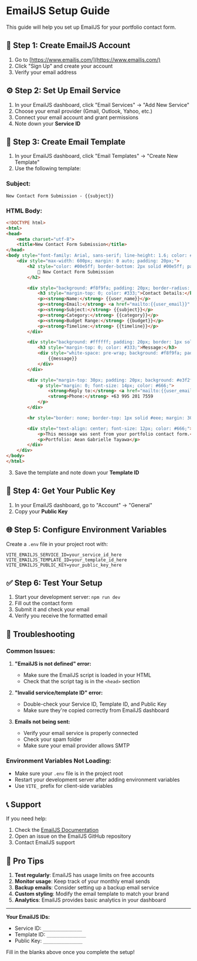 # EmailJS Setup Guide

This guide will help you set up EmailJS for your portfolio contact form.

## 📧 Step 1: Create EmailJS Account

1. Go to [https://www.emailjs.com/](https://www.emailjs.com/)
2. Click "Sign Up" and create your account
3. Verify your email address

## ⚙️ Step 2: Set Up Email Service

1. In your EmailJS dashboard, click "Email Services" → "Add New Service"
2. Choose your email provider (Gmail, Outlook, Yahoo, etc.)
3. Connect your email account and grant permissions
4. Note down your **Service ID**

## 📝 Step 3: Create Email Template

1. In your EmailJS dashboard, click "Email Templates" → "Create New Template"
2. Use the following template:

### Subject:
```
New Contact Form Submission - {{subject}}
```

### HTML Body:
```html
<!DOCTYPE html>
<html>
<head>
    <meta charset="utf-8">
    <title>New Contact Form Submission</title>
</head>
<body style="font-family: Arial, sans-serif; line-height: 1.6; color: #333;">
    <div style="max-width: 600px; margin: 0 auto; padding: 20px;">
        <h2 style="color: #00e5ff; border-bottom: 2px solid #00e5ff; padding-bottom: 10px;">
            📧 New Contact Form Submission
        </h2>

        <div style="background: #f8f9fa; padding: 20px; border-radius: 8px; margin: 20px 0;">
            <h3 style="margin-top: 0; color: #333;">Contact Details:</h3>
            <p><strong>Name:</strong> {{user_name}}</p>
            <p><strong>Email:</strong> <a href="mailto:{{user_email}}" style="color: #00e5ff;">{{user_email}}</a></p>
            <p><strong>Subject:</strong> {{subject}}</p>
            <p><strong>Category:</strong> {{category}}</p>
            <p><strong>Budget Range:</strong> {{budget}}</p>
            <p><strong>Timeline:</strong> {{timeline}}</p>
        </div>

        <div style="background: #ffffff; padding: 20px; border: 1px solid #ddd; border-radius: 8px;">
            <h3 style="margin-top: 0; color: #333;">Message:</h3>
            <div style="white-space: pre-wrap; background: #f8f9fa; padding: 15px; border-radius: 4px; border-left: 4px solid #00e5ff;">
                {{message}}
            </div>
        </div>

        <div style="margin-top: 30px; padding: 20px; background: #e3f2fd; border-radius: 8px;">
            <p style="margin: 0; font-size: 14px; color: #666;">
                <strong>Reply to:</strong> <a href="mailto:{{user_email}}" style="color: #00e5ff;">{{user_email}}</a><br>
                <strong>Phone:</strong> +63 995 201 7559
            </p>
        </div>

        <hr style="border: none; border-top: 1px solid #eee; margin: 30px 0;">

        <div style="text-align: center; font-size: 12px; color: #666;">
            <p>This message was sent from your portfolio contact form.</p>
            <p>Portfolio: Aean Gabrielle Tayawa</p>
        </div>
    </div>
</body>
</html>
```

3. Save the template and note down your **Template ID**

## 🔑 Step 4: Get Your Public Key

1. In your EmailJS dashboard, go to "Account" → "General"
2. Copy your **Public Key**

## 🌐 Step 5: Configure Environment Variables

Create a `.env` file in your project root with:

```env
VITE_EMAILJS_SERVICE_ID=your_service_id_here
VITE_EMAILJS_TEMPLATE_ID=your_template_id_here
VITE_EMAILJS_PUBLIC_KEY=your_public_key_here
```

## ✅ Step 6: Test Your Setup

1. Start your development server: `npm run dev`
2. Fill out the contact form
3. Submit it and check your email
4. Verify you receive the formatted email

## 🐛 Troubleshooting

### Common Issues:

1. **"EmailJS is not defined" error:**
   - Make sure the EmailJS script is loaded in your HTML
   - Check that the script tag is in the `<head>` section

2. **"Invalid service/template ID" error:**
   - Double-check your Service ID, Template ID, and Public Key
   - Make sure they're copied correctly from EmailJS dashboard

3. **Emails not being sent:**
   - Verify your email service is properly connected
   - Check your spam folder
   - Make sure your email provider allows SMTP

### Environment Variables Not Loading:
- Make sure your `.env` file is in the project root
- Restart your development server after adding environment variables
- Use `VITE_` prefix for client-side variables

## 📞 Support

If you need help:
1. Check the [EmailJS Documentation](https://www.emailjs.com/docs/)
2. Open an issue on the EmailJS GitHub repository
3. Contact EmailJS support

## 🎯 Pro Tips

1. **Test regularly**: EmailJS has usage limits on free accounts
2. **Monitor usage**: Keep track of your monthly email sends
3. **Backup emails**: Consider setting up a backup email service
4. **Custom styling**: Modify the email template to match your brand
5. **Analytics**: EmailJS provides basic analytics in your dashboard

---

**Your EmailJS IDs:**
- Service ID: `_______________`
- Template ID: `_______________`
- Public Key: `_______________`

Fill in the blanks above once you complete the setup!
